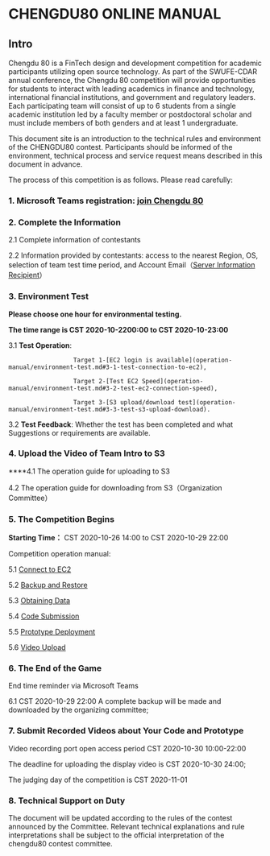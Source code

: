 # CHENGDU80  ONLINE MANUAL

## Intro

Chengdu 80 is a FinTech design and development competition for academic participants utilizing open source technology. As part of the SWUFE-CDAR annual conference, the Chengdu 80 competition will provide opportunities for students to interact with leading academics in finance and technology, international financial institutions, and government and regulatory leaders. Each participating team will consist of up to 6 students from a single academic institution led by a faculty member or postdoctoral scholar and must include members of both genders and at least 1 undergraduate.

This document site is an introduction to the technical rules and environment of the CHENGDU80 contest. Participants should be informed of the environment, technical process and service request means described in this document in advance.

The process of this competition is as follows. Please read carefully:

### 1. **Microsoft Teams registration:** [**join Chengdu 80**](operation-manual/join-chengdu80.md) <a id="user-sign-in-page"></a>

### **2**. **Complete the Information** <a id="user-sign-in-page"></a>

  2.1  Complete information of contestants

  2.2  Information provided by contestants: access to the nearest Region, OS, selection of team test time period, and Account Email（[Server Information Recipient](https://forms.office.com/Pages/ResponsePage.aspx?id=S8fgZBcaAECBySjMd29sdbARWGwIoxVBvYOnmX6MKMNUM1pHRU9KSTVBNVBIUUlYNkRCVk5YUFBNRC4u)）

### 3. **Environment Test** <a id="user-sign-in-page"></a>

**Please choose one hour for environmental testing.**

**The time range is CST 2020-10-2200:00 to CST 2020-10-23:00**

  3.1 **Test Operation**:  

                      Target 1-[EC2 login is available](operation-manual/environment-test.md#3-1-test-connection-to-ec2),

                      Target 2-[Test EC2 Speed](operation-manual/environment-test.md#3-2-test-ec2-connection-speed),

                      Target 3-[S3 upload/download test](operation-manual/environment-test.md#3-3-test-s3-upload-download).

  3.2 **Test Feedback**: Whether the test has been completed and what Suggestions or requirements are available.

### 4. **Upload the Video of Team Intro to S3** <a id="user-sign-in-page"></a>

  ****4.1  The operation guide for uploading to S3

  4.2  The operation guide for downloading from S3（Organization Committee）

### **5**. **The Competition Begins** <a id="user-sign-in-page"></a>

**Starting Time：** CST 2020-10-26 14:00 to CST 2020-10-29 22:00

Competition operation manual:

5.1  [Connect to EC2](operation-manual/competition-operation/connect-to-ec2.md)

5.2  [Backup and Restore](operation-manual/competition-operation/backup-and-restore.md)

5.3  [Obtaining Data](operation-manual/competition-operation/obtaining-data.md)

5.4  [Code Submission](operation-manual/competition-operation/code-submission.md)

5.5  [Prototype Deployment](operation-manual/competition-operation/prototype-deployment.md)

5.6  [Video Upload](operation-manual/competition-operation/upload-team-introduction-video.md)

### **6**. **The End of the Game** <a id="user-sign-in-page"></a>

End time reminder via Microsoft Teams

6.1 CST 2020-10-29 22:00 A complete backup will be made and downloaded by the organizing committee;

### **7**. Submit Recorded Videos about Your Code and Prototype <a id="user-sign-in-page"></a>

Video recording port open access period CST 2020-10-30 10:00-22:00

The deadline for uploading the display video is CST 2020-10-30 24:00;

The judging day of the competition is CST 2020-11-01

### **8**. **Technical Support on Duty** <a id="user-sign-in-page"></a>

The document will be updated according to the rules of the contest announced by the Committee. Relevant technical explanations and rule interpretations shall be subject to the official interpretation of the chengdu80 contest committee.

